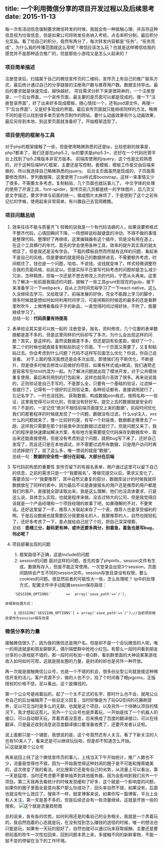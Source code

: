 title: 一个利用微信分享的项目开发过程以及后续思考
date: 2015-11-13
---
每一次有活动信息强制要求微信转发的时候，我就会有一种抵触心理，并且将这种信息视为垃圾信息，但是如果公司将转发任务纳入考核，点击率积分制，最后积分兑奖品。看了哈自己的积分，竟然有两分了，每次转发内容都是“任务”，“任务完成”，为什么我的传播范围就这么窄呢？微信应该怎么玩？也就是这样微信给我的感觉并不是那种适合推广的，但是那些小游戏又是怎么火起来的？  
<!-- more -->
### 项目简单描述
注册登录后，扫描属于自己的微信宣传页的二维码，宣传页上有自己的推广联系方式，最后统计通过自己的分享链接的注册用户数与推荐用户数。数据支持导出。最后的要求就是快速完成，越快越好。
项目需求分析下来是很简单的，一个注册登录，一个后台界面，一个宣传页面，最主要的是页面可以都是现成的。搜一下“注册登录界面”，好了出来好多现成模板，随心情找一个，还有psd源文件。再搜一下“后台界面”，又是好多现成的界面。最后宣传页面就只能继续同样的方法，略微不同的是可以找到很多单页宣传页制作的网站，要什么动画效果有什么动画效果，最后另存到本地，到这里页面就准备好了。开始框架选型了。

### 项目使用的框架与工具
对于php的框架接触了一些，但是使用略微熟悉的还是tp，比较悲剧的故事是，php7都来了，我们还是在php5.2，tp的要求是php5.3+，还好在一个代码托管平台上找到了tp5.2降版本非官方版本。
前端库使用的jquery，这个也是比较熟悉的，对于这种后端MVC框架，主要还是写控制，套模板，模板工作是交由后端来做的，所以我选择自己略微熟悉的jquery。
后台主页面虽然是现成的，子页面需要修改资料，罗列数据等，这里使用了css样式库bootstrap，这样一来事情又少了很多，不需要太多考虑，复制粘贴，几个页面也就玩事儿了。
中文字体的处理的使用了开源工具，font-spider，宣传页前几页都是统一的字体图片，后几页又是文字描述，要求字体与前面的统一，做成图片太麻烦了，于是想到了这个之前有记忆的字蛛，使用起来非常简单，有兴趣自己去官网瞧瞧。

### 项目问题总结
1. 效率往往不能与质量齐飞
轻微的说我是一个有代码洁癖的人，如果说要修格式不整齐代码，心情回瞬间下降，一阵想摔鼠标敲键盘的冲动，不得不做的事情是整理代码，整理好了再继续，这里编辑器有这个插件，但是没有用在道上，在这个工具横行的年代，首先的学会使用各种工具，效率的提升其实真的就太明显了，但是我还是没有学会。
下载的模板自然而然就有这样的问题，看起来不是自己的风格，但是要做的就是把自己的数据拼进去，不需要额外考虑，时间框住了，钱也是一个问题，哈哈，不说钱，谈钱就变味了。样式轻微调整符合我的页面风格，如此足以。但是实际平日里写代码考虑的问题却是怎么减少冗余，怎样精炼，但每一次还是不想去修改上次的代码，宁愿从头再来。这里为了解决一些前面我描述的问题，接触了一些工具grunt到现在的gulp，接下来准备学习一下webpack，自从上次时间充裕学习了一下react-native，这么久没继续去学习，又给耽误了。前端发展的好快，完全不能跟上学习的脚步，很多时候就是想如何如何利用时间学习，可是闲暇的时候逛的最多的还是看群里吹吹牛，上微博看看段子手的新品，一直觉得时间过得好快，不吹了，我要继续学习了。  
总结一句：**代码质量有待提高**

2. 表单验证其实是可以放一起的
注册登录，报名，资料修改，几个位置的表单数据都是差不多的，但是这里同样的代码却写了多次，为什么会出现这样的问题？其实，是这样的。虽然说数据差不多，但还是回有些差距，做好了一个，第二个的时候也就直接复制粘贴到这个页面，下一个页面又需要了，又复制粘贴过去。你会考虑到什么问题？代码不这样写后面怎么优化？你说，你自己说说看。
对于上面的情况我想还是会多次出现，即使我们在不断优化，不断提升，但是很多时候去修改以前做好的项目，如果有样式或js微调，我们通常还是容易写在html内混为一起。为了解决问题就出现了模块开发，对于公共模块重复使用，最后再将用到的打包起来，这样也就简介高效了很多。再来说说我的，正则验证是自己手写的，不是那么全，只要有一个基础的验证，过滤掉一些就行了，记得有一个很好的正则验证类，各种验证都有，直接调用就行了，忘记名字了，一时也没找到。
获取数据，构成数据json格式，按照名称一一验证，这里我觉得可以优化的，但是没有好好写。提交上去的数据就是安全的吗？不是的，一定记住“绝对不相信前端页面提交上来的数据”。前段时间优化我们的那套程序的时候就发现了一个问题，数据没有过滤，什么sql注入，xxs什么的问题就来了，惟一比较好的是，有写一个封装类，数据都走哪里去了一趟，这样我只需要在那个封装类中添加数据过滤就行了。但是问题又来了，我们的程序是快速建站解决方案，有些地方是需要提交代码保存到数据库中，取出来还能直接使用，但是没有考虑到这个问题，就把bug写下来了，还好自己发现了，而且还只是在本地调试，并不需要过滤所有数据，只是用户访问时再过滤掉就行了。说了这么多，唯一想说的就是“数据”。  
总结一句：**数据的安全性一部分在前端，大部分在后端**

3. 写代码前构思的重要性
宣传页留下的有报名表单，用户通过这里可以留下自己的信息，之前的需求只是一个“我要报名”，等做完提交以后，需求又变化了，需要添加一个“我要推荐”，其中自然又重复的部分，数据库设计的时候我就将数据放在了同样的表中，因为最后不论是直接报名的用户还是推荐的用户都是我们的客户，直接就全部读取出来，我是这么理解，他们也没具体要求，只是这么说，具体怎么实现，也就是程序来做。没去过特大的公司，但是我觉得应该就是一个产品经理和一个项目经理的故事了吧，如果理解的不对，不要笑话。还好这里留了一手，推荐人关联起来存了一个表，推荐人也是享受福利的啊。于是后台数据也就需要区分我要报名的人，我要推荐的人，自然也就轻松了，还好多考虑了一下，差点就给自己挖了个坑，把自己深深埋葬。  
总结：**思绪三分，敲码更有神，或许还要多两分，别着急，着急也是写bug，何必呢？**

4. 项目部署出现的问题
	1. 框架路径不正确，这是include的问题
	2. session的问题
	面对这样的问题，首先检查了phpinfo，session文件有生成，数据有存入，但是不能正常使用。一次登录会出现3个session，页面间跳转会产生不同的session文件。session存放目录没有权限，要么cookies的问题。很显然前者的可能性大一些，怎么处理呢？
	tp中的处理方式，配置文件中手动配置session保存路径：
```
	'SESSION_OPTIONS'		=>  array('save_path'=>'/'),
```
	非框架处理方式：
```
	$_SESSION['SESSION_OPTIONS'] = array('save_path'=>'/');//当前项目根目录作为session保存目录
```

### 微信分享的力量
接触微信很久了，因为我的微信还是用户名。但是却不是一个会玩微信的人呢，唯一的用途就是和朋友聊聊天，偶尔隔壁群中抢抢小红包。有那么一段时间看到朋友分享的小游戏挺不错的，那一段时间有加一些Q群，看到群里面的大神说某某游戏收入如何如何可观，这就是朋友圈的力量，是封闭的却也是另外一种开放。

再一次就是接触微信公众号，也是一个不错的机会，很多创业型公司就是接这种微信开发的活儿，客户资源不少，做的人也不少，找了个时间看了眼pigcms，正版授权的价格不低，足以看出，这个是赚钱的。

第一个公众号是闹着玩的，起了一个太不正式的名字，那时什么也不会，就用公众号自己的后台编辑弄了一些自定义回复，当时好像是为了玩QQ空间的花藤刷营养，足以可见当时是多么的无聊。也就是这个项目，以及另外一个待确认项目的情况下，我才想起这茬儿。另外一个公众号也是弄着玩，一开始是找了一个机器人的接口，可以自动聊天玩，弄着弄着没意思，后来换成了百度的翻译接口，可以在线翻译，只是最近收到消息说百度翻译接口要准备收费了，还要开发者认证啦。

说上面都只是一个铺垫，我想说的是，这个号竟然还有人关注，看了下新关注的人也有50来人了，看来还是可以继续玩玩啦，但是却不知道怎么开始。
![这就是那个公众号](http://ww1.sinaimg.cn/mw690/e6cd2709gw1exz2cp85jwj209k09kdfs.jpg)

再来说回上线了这个微信宣传页的事儿，上线当天下午开始统计，推广人数也不少，流量我觉得也不错，因为一开始我觉得这种封闭的圈子是不可能和搜索媲美的，这次改变了我的看法，对比搜索它还是有自己的劣势，从流量上可以看出，第一天是猛增，当时还考虑要不要单独弄到其他服务器，因为会影响到我们另外一个项目。第二天我再去看统计的时候发现缓和了好多，这个就是一个影响度的问题，如果你的圈子里面全是意向客户那么你成功了，回头率自然不错，如果没有，后面也就没有什么效应了。搜索不一样，就拿博客来说，如果你写一篇博客，平台上会有人关注，第一天是差不多的，但是后续还会有一些流量继续，这就是开放一些的搜索。
![这个就是流量趋势图](http://ww1.sinaimg.cn/mw690/e6cd2709gw1exz2coum4uj20vp073jri.jpg)

总的说来，各有各的优势，如何利用还是的看自己的业务相关。我就是一个弄着玩的，我自然抱着的心态就是玩，在没有找到怎么赚钱的途径的时候，唯一的想法也只能是玩，如果有一天玩的挺好了，自然也就可以通过玩来获取报酬。主要还是要把前面的吹牛一次性拉回来，回到问题本质上来，多接触不同的新鲜事物，不能一层不变的停留在当下的工作环境。
